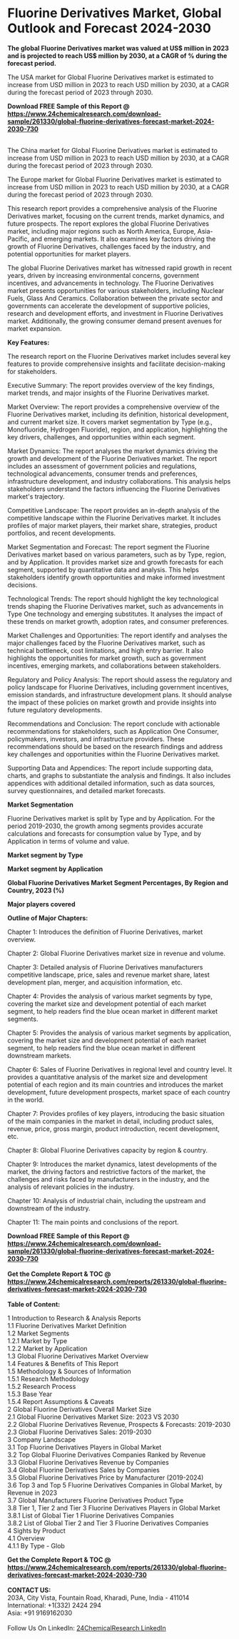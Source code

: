 <h1>Fluorine Derivatives Market, Global Outlook and Forecast 2024-2030</h1><p><strong>The global Fluorine Derivatives market was valued at US$ million in 2023 and is projected to reach US$ million by 2030, at a CAGR of % during the forecast period.</strong></p><p>
</p><p>The USA market for Global Fluorine Derivatives market is estimated to increase from USD million in 2023 to reach USD million by 2030, at a CAGR during the forecast period of 2023 through 2030.</p><div><b>Download FREE Sample of this Report @ 
            <a href="https://www.24chemicalresearch.com/download-sample/261330/global-fluorine-derivatives-forecast-market-2024-2030-730">
            https://www.24chemicalresearch.com/download-sample/261330/global-fluorine-derivatives-forecast-market-2024-2030-730</a></b></div><br><p>
</p><p>The China market for Global Fluorine Derivatives market is estimated to increase from USD million in 2023 to reach USD million by 2030, at a CAGR during the forecast period of 2023 through 2030.</p><p>
</p><p>The Europe market for Global Fluorine Derivatives market is estimated to increase from USD million in 2023 to reach USD million by 2030, at a CAGR during the forecast period of 2023 through 2030.</p><p>
</p><p>This research report provides a comprehensive analysis of the Fluorine Derivatives market, focusing on the current trends, market dynamics, and future prospects. The report explores the global Fluorine Derivatives market, including major regions such as North America, Europe, Asia-Pacific, and emerging markets. It also examines key factors driving the growth of Fluorine Derivatives, challenges faced by the industry, and potential opportunities for market players.</p><p>
The global Fluorine Derivatives market has witnessed rapid growth in recent years, driven by increasing environmental concerns, government incentives, and advancements in technology. The Fluorine Derivatives market presents opportunities for various stakeholders, including Nuclear Fuels, Glass And Ceramics. Collaboration between the private sector and governments can accelerate the development of supportive policies, research and development efforts, and investment in Fluorine Derivatives market. Additionally, the growing consumer demand present avenues for market expansion.</p><p>
<strong>Key Features:</strong></p><p>
The research report on the Fluorine Derivatives market includes several key features to provide comprehensive insights and facilitate decision-making for stakeholders.</p><p>
Executive Summary: The report provides overview of the key findings, market trends, and major insights of the Fluorine Derivatives market.</p><p>
Market Overview: The report provides a comprehensive overview of the Fluorine Derivatives market, including its definition, historical development, and current market size. It covers market segmentation by Type (e.g., Monofluoride, Hydrogen Fluoride), region, and application, highlighting the key drivers, challenges, and opportunities within each segment.</p><p>
Market Dynamics: The report analyses the market dynamics driving the growth and development of the Fluorine Derivatives market. The report includes an assessment of government policies and regulations, technological advancements, consumer trends and preferences, infrastructure development, and industry collaborations. This analysis helps stakeholders understand the factors influencing the Fluorine Derivatives market's trajectory.</p><p>
Competitive Landscape: The report provides an in-depth analysis of the competitive landscape within the Fluorine Derivatives market. It includes profiles of major market players, their market share, strategies, product portfolios, and recent developments.</p><p>
Market Segmentation and Forecast: The report segment the Fluorine Derivatives market based on various parameters, such as by Type, region, and by Application. It provides market size and growth forecasts for each segment, supported by quantitative data and analysis. This helps stakeholders identify growth opportunities and make informed investment decisions.</p><p>
Technological Trends: The report should highlight the key technological trends shaping the Fluorine Derivatives market, such as advancements in Type One technology and emerging substitutes. It analyses the impact of these trends on market growth, adoption rates, and consumer preferences.</p><p>
Market Challenges and Opportunities: The report identify and analyses the major challenges faced by the Fluorine Derivatives market, such as technical bottleneck, cost limitations, and high entry barrier. It also highlights the opportunities for market growth, such as government incentives, emerging markets, and collaborations between stakeholders.</p><p>
Regulatory and Policy Analysis: The report should assess the regulatory and policy landscape for Fluorine Derivatives, including government incentives, emission standards, and infrastructure development plans. It should analyse the impact of these policies on market growth and provide insights into future regulatory developments.</p><p>
Recommendations and Conclusion: The report conclude with actionable recommendations for stakeholders, such as Application One Consumer, policymakers, investors, and infrastructure providers. These recommendations should be based on the research findings and address key challenges and opportunities within the Fluorine Derivatives market.</p><p>
Supporting Data and Appendices: The report include supporting data, charts, and graphs to substantiate the analysis and findings. It also includes appendices with additional detailed information, such as data sources, survey questionnaires, and detailed market forecasts.</p><p>
<strong>Market Segmentation</strong></p><p>
Fluorine Derivatives market is split by Type and by Application. For the period 2019-2030, the growth among segments provides accurate calculations and forecasts for consumption value by Type, and by Application in terms of volume and value.</p><p>
<strong>Market segment by Type</strong></p><p>
</p><p>
<strong>Market segment by Application</strong></p><p>
</p><p>
<strong>Global Fluorine Derivatives Market Segment Percentages, By Region and Country, 2023 (%)</strong></p><p>
</p><p>
<strong>Major players covered</strong></p><p>
</p><p>
</p><p><strong>Outline of Major Chapters:</strong></p><p>
Chapter 1: Introduces the definition of Fluorine Derivatives, market overview.</p><p>
Chapter 2: Global Fluorine Derivatives market size in revenue and volume.</p><p>
Chapter 3: Detailed analysis of Fluorine Derivatives manufacturers competitive landscape, price, sales and revenue market share, latest development plan, merger, and acquisition information, etc.</p><p>
Chapter 4: Provides the analysis of various market segments by type, covering the market size and development potential of each market segment, to help readers find the blue ocean market in different market segments.</p><p>
Chapter 5: Provides the analysis of various market segments by application, covering the market size and development potential of each market segment, to help readers find the blue ocean market in different downstream markets.</p><p>
Chapter 6: Sales of Fluorine Derivatives in regional level and country level. It provides a quantitative analysis of the market size and development potential of each region and its main countries and introduces the market development, future development prospects, market space of each country in the world.</p><p>
Chapter 7: Provides profiles of key players, introducing the basic situation of the main companies in the market in detail, including product sales, revenue, price, gross margin, product introduction, recent development, etc.</p><p>
Chapter 8: Global Fluorine Derivatives capacity by region &amp; country.</p><p>
Chapter 9: Introduces the market dynamics, latest developments of the market, the driving factors and restrictive factors of the market, the challenges and risks faced by manufacturers in the industry, and the analysis of relevant policies in the industry.</p><p>
Chapter 10: Analysis of industrial chain, including the upstream and downstream of the industry.</p><p>
Chapter 11: The main points and conclusions of the report.</p><div><b>Download FREE Sample of this Report @ 
            <a href="https://www.24chemicalresearch.com/download-sample/261330/global-fluorine-derivatives-forecast-market-2024-2030-730">
            https://www.24chemicalresearch.com/download-sample/261330/global-fluorine-derivatives-forecast-market-2024-2030-730</a></b></div><br><div><b>Get the Complete Report & TOC @ 
            <a href="https://www.24chemicalresearch.com/reports/261330/global-fluorine-derivatives-forecast-market-2024-2030-730">
            https://www.24chemicalresearch.com/reports/261330/global-fluorine-derivatives-forecast-market-2024-2030-730</a></b></div><br>
            <b>Table of Content:</b><p>1 Introduction to Research & Analysis Reports<br />
    1.1 Fluorine Derivatives Market Definition<br />
    1.2 Market Segments<br />
        1.2.1 Market by Type<br />
        1.2.2 Market by Application<br />
    1.3 Global Fluorine Derivatives Market Overview<br />
    1.4 Features & Benefits of This Report<br />
    1.5 Methodology & Sources of Information<br />
        1.5.1 Research Methodology<br />
        1.5.2 Research Process<br />
        1.5.3 Base Year<br />
        1.5.4 Report Assumptions & Caveats<br />
2 Global Fluorine Derivatives Overall Market Size<br />
    2.1 Global Fluorine Derivatives Market Size: 2023 VS 2030<br />
    2.2 Global Fluorine Derivatives Revenue, Prospects & Forecasts: 2019-2030<br />
    2.3 Global Fluorine Derivatives Sales: 2019-2030<br />
3 Company Landscape<br />
    3.1 Top Fluorine Derivatives Players in Global Market<br />
    3.2 Top Global Fluorine Derivatives Companies Ranked by Revenue<br />
    3.3 Global Fluorine Derivatives Revenue by Companies<br />
    3.4 Global Fluorine Derivatives Sales by Companies<br />
    3.5 Global Fluorine Derivatives Price by Manufacturer (2019-2024)<br />
    3.6 Top 3 and Top 5 Fluorine Derivatives Companies in Global Market, by Revenue in 2023<br />
    3.7 Global Manufacturers Fluorine Derivatives Product Type<br />
    3.8 Tier 1, Tier 2 and Tier 3 Fluorine Derivatives Players in Global Market<br />
        3.8.1 List of Global Tier 1 Fluorine Derivatives Companies<br />
        3.8.2 List of Global Tier 2 and Tier 3 Fluorine Derivatives Companies<br />
4 Sights by Product<br />
    4.1 Overview<br />
        4.1.1 By Type - Glob</p><div><b>Get the Complete Report & TOC @ 
            <a href="https://www.24chemicalresearch.com/reports/261330/global-fluorine-derivatives-forecast-market-2024-2030-730">
            https://www.24chemicalresearch.com/reports/261330/global-fluorine-derivatives-forecast-market-2024-2030-730</a></b></div><br><b>CONTACT US:</b><br>
            203A, City Vista, Fountain Road, Kharadi, Pune, India - 411014<br>
            International: +1(332) 2424 294<br>
            Asia: +91 9169162030 <br><br>
            Follow Us On LinkedIn: <a href="https://www.linkedin.com/company/24chemicalresearch/">24ChemicalResearch LinkedIn</a>